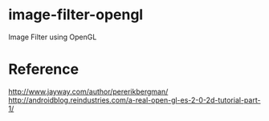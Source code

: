 # image-filter-opengl
Image Filter using OpenGL

# Reference
http://www.jayway.com/author/pererikbergman/ <br />
http://androidblog.reindustries.com/a-real-open-gl-es-2-0-2d-tutorial-part-1/ <br />